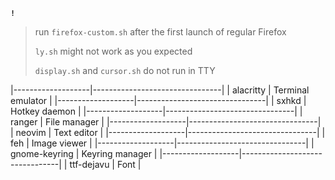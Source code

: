 **`!`**
> run `firefox-custom.sh` after the first launch of regular Firefox
>
> `ly.sh` might not work as you expected
> 
> `display.sh` and `cursor.sh` do not run in TTY
> 
|-------------------|--------------------------------|
| alacritty         | Terminal emulator             |
|-------------------|--------------------------------|
| sxhkd             | Hotkey daemon                 |
|-------------------|--------------------------------|
| ranger            | File manager                  |
|-------------------|--------------------------------|
| neovim            | Text editor                   |
|-------------------|--------------------------------|
| feh               | Image viewer                  |
|-------------------|--------------------------------|
| gnome-keyring     | Keyring manager               |
|-------------------|--------------------------------|
| ttf-dejavu        | Font                          |
